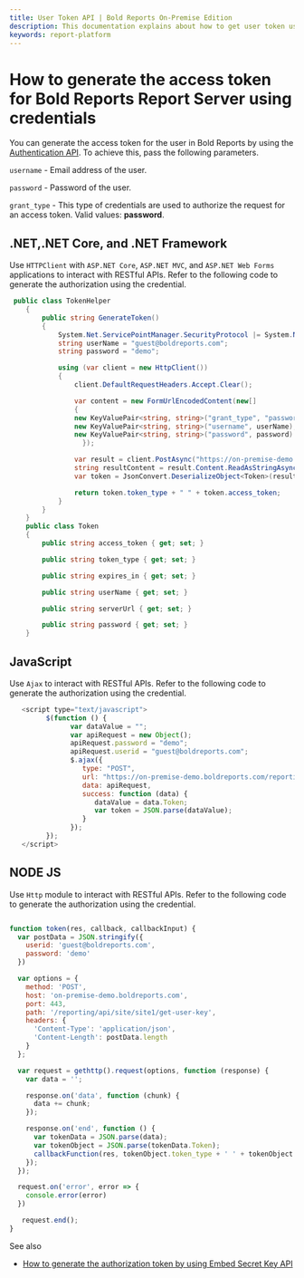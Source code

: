 ```yaml
---
title: User Token API | Bold Reports On-Premise Edition
description: This documentation explains about how to get user token using the API in the Bold Reports On-Premise Edition.
keywords: report-platform
---
```


# How to generate the access token for Bold Reports Report Server using credentials

You can generate the access token for the user in Bold Reports by using the <a href="../../../rest-api-reference/v1.0/#operation/Authentication" target="_blank">Authentication API</a>. To achieve this, pass the following parameters.

   `username` - Email address of the user.

   `password` - Password of the user.

   `grant_type` - This type of credentials are used to authorize the request for an access token. Valid values: **password**.

## .NET,.NET Core, and .NET Framework

Use `HTTPClient` with `ASP.NET Core`, `ASP.NET MVC`, and `ASP.NET Web Forms` applications to interact with RESTful APIs. Refer to the following code to generate the authorization using the credential.

```csharp
 public class TokenHelper
    {
        public string GenerateToken()
        {
            System.Net.ServicePointManager.SecurityProtocol |= System.Net.SecurityProtocolType.Tls11 | System.Net.SecurityProtocolType.Tls12;
            string userName = "guest@boldreports.com";
            string password = "demo";

            using (var client = new HttpClient())
            {
                client.DefaultRequestHeaders.Accept.Clear();

                var content = new FormUrlEncodedContent(new[]
                {
                new KeyValuePair<string, string>("grant_type", "password"),
                new KeyValuePair<string, string>("username", userName),
                new KeyValuePair<string, string>("password", password)
                  });

                var result = client.PostAsync("https://on-premise-demo.boldreports.com/reporting/api/site/site1/token", content).Result;
                string resultContent = result.Content.ReadAsStringAsync().Result;
                var token = JsonConvert.DeserializeObject<Token>(resultContent);

                return token.token_type + " " + token.access_token;
            }
        }
    }
    public class Token
    {
        public string access_token { get; set; }

        public string token_type { get; set; }

        public string expires_in { get; set; }

        public string userName { get; set; }

        public string serverUrl { get; set; }

        public string password { get; set; }
    }

```

## JavaScript

Use `Ajax` to interact with RESTful APIs. Refer to the following code to generate the authorization using the credential.

```js
   <script type="text/javascript">
         $(function () {
               var dataValue = "";
               var apiRequest = new Object();
               apiRequest.password = "demo";
               apiRequest.userid = "guest@boldreports.com";
               $.ajax({
                  type: "POST",
                  url: "https://on-premise-demo.boldreports.com/reporting/api/site/site1/get-user-key",
                  data: apiRequest,
                  success: function (data) {
                     dataValue = data.Token;
                     var token = JSON.parse(dataValue);
                  }
               });
         });
   </script>
```

## NODE JS

Use `Http` module to interact with RESTful APIs. Refer to the following code to generate the authorization using the credential.

```js

function token(res, callback, callbackInput) {
  var postData = JSON.stringify({
    userid: 'guest@boldreports.com',
    password: 'demo'
  })

  var options = {
    method: 'POST',
    host: 'on-premise-demo.boldreports.com',
    port: 443,
    path: '/reporting/api/site/site1/get-user-key',
    headers: {
      'Content-Type': 'application/json',
      'Content-Length': postData.length
    }
  };

  var request = gethttp().request(options, function (response) {
    var data = '';

    response.on('data', function (chunk) {
      data += chunk;
    });

    response.on('end', function () {
      var tokenData = JSON.parse(data);
      var tokenObject = JSON.parse(tokenData.Token);
      callbackFunction(res, tokenObject.token_type + ' ' + tokenObject.access_token, callback, callbackInput);
    });
  });

  request.on('error', error => {
    console.error(error)
  })

   request.end();
}
```

See also

* [How to generate the authorization token by using Embed Secret Key API](../generate-authorization-token-for-user-by-using-embed-secret-key-api/)